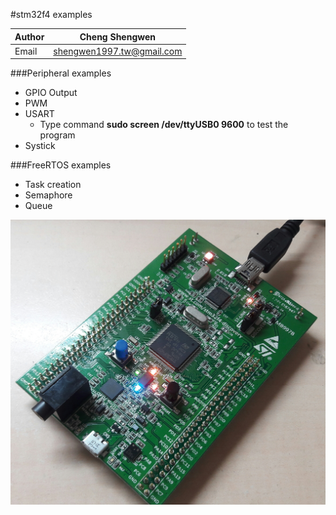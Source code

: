 #stm32f4 examples

| Author | Cheng Shengwen            |
|--------|---------------------------|
| Email  | shengwen1997.tw@gmail.com |

###Peripheral examples
* GPIO Output
* PWM
* USART
  * Type command **sudo screen /dev/ttyUSB0 9600** to test the program
* Systick

###FreeRTOS examples
* Task creation
* Semaphore
* Queue

![stm32f4-discovery](stm32f4-discovery.jpg)
